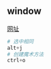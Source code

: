 ## window

[网址](https://www.cr173.com/html/66775_1.html)

```python
# 选中相同
alt+j
# 创建魔术方法
ctrl+o
```


